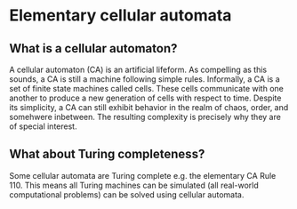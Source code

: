 # Elementary cellular automata

## What is a cellular automaton?
A cellular automaton (CA) is an artificial lifeform. As compelling as this sounds, a CA is still a machine following simple rules. Informally, a CA is a set of finite state machines called cells. These cells communicate with one another to produce a new generation of cells with respect to time. Despite its simplicity, a CA can still exhibit behavior in the realm of chaos, order, and somehwere inbetween. The resulting complexity is precisely why they are of special interest.


## What about Turing completeness?
Some cellular automata are Turing complete e.g. the elementary CA Rule 110. This means all Turing machines can be simulated (all real-world computational problems) can be solved using cellular automata.